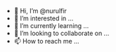 - 👋 Hi, I’m @nurulfir
- 👀 I’m interested in ...
- 🌱 I’m currently learning ...
- 💞️ I’m looking to collaborate on ...
- 📫 How to reach me ...

<!---
nurulfir/nurulfir is a ✨ special ✨ repository because its `README.md` (this file) appears on your GitHub profile.
You can click the Preview link to take a look at your changes.
--->
